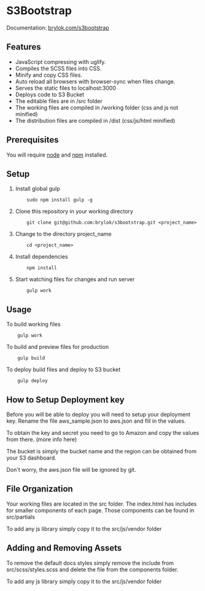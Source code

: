 # S3Bootstrap

Documentation: [brylok.com/s3bootstrap](http://brylok.com/s3bootstrap)

## Features
* JavaScript compressing with uglify.
* Compiles the SCSS files into CSS.
* Minify and copy CSS files.
* Auto reload all browsers with browser-sync when files change.
* Serves the static files to localhost:3000
* Deploys code to S3 Bucket
* The editable files are in /src folder
* The working files are compiled in /working folder (css and js not minified)
* The distribution files are compiled in /dist (css/js/html minified)

## Prerequisites
You will require [node](http://nodejs.org) and [npm](https://npmjs.org) installed.

## Setup
1. Install global gulp

	```
		sudo npm install gulp -g
	```

2. Clone this repository in your working directory

	```
		git clone git@github.com:brylok/s3bootstrap.git <project_name>
	```

3. Change to the directory project_name

	```
		cd <project_name>
	```

4. Install dependencies

	```
		npm install
	```

5. Start watching files for changes and run server

	```
		gulp work
	```




## Usage

To build working files

```
    gulp work
```


To build and preview files for production

```
    gulp build
```

To deploy build files and deploy to S3 bucket

```
    gulp deploy
```



## How to Setup Deployment key

Before you will be able to deploy you will need to setup your deployment key. Rename the file aws_sample.json to aws.json and fill in the values.

To obtain the key and secret you need to go to Amazon and copy the values from there. (more info here)

The bucket is simply the bucket name and the region can be obtained from your S3 dashboard.

Don't worry, the aws.json file will be ignored by git.



## File Organization

Your working files are located in the src folder. The index.html has includes for smaller components of each page. Those components can be found in src/partials

To add any js library simply copy it to the src/js/vendor folder


## Adding and Removing Assets

To remove the default docs styles simply remove the include from src/scss/styles.scss and delete the file from the components folder.

To add any js library simply copy it to the src/js/vendor folder

